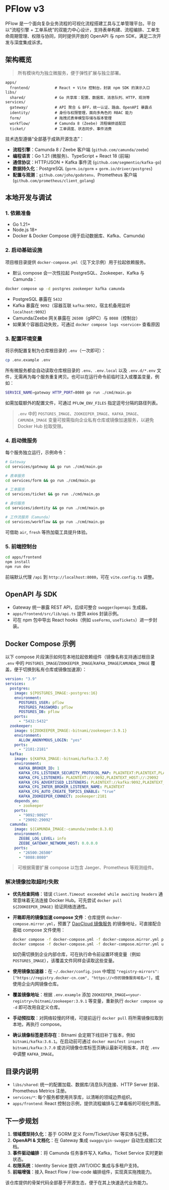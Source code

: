 # PFlow v3

PFlow 是一个面向复杂业务流程的可视化流程搭建工具与工单管理平台。平台以“流程引擎 + 工单系统”的双能力中心设计，支持表单构建、流程编排、工单生命周期管理、权限与协同，同时提供开放的 OpenAPI 与 npm SDK，满足二次开发与深度集成诉求。

## 架构概览

> 所有模块均为独立微服务，便于弹性扩展与独立部署。

```
apps/
  frontend/           # React + Vite 控制台，封装 npm SDK 的演示入口
libs/
  shared/             # Go 共享库：配置、数据库、消息队列、HTTP、观测等
services/
  gateway/            # API 聚合 & BFF，统一认证、路由、OpenAPI 暴露点
  identity/           # 身份与权限管理，面向多角色的 RBAC 能力
  form/               # 拖拽式表单模型存储与版本管理
  workflow/           # Camunda 8 (Zeebe) 流程编排适配层
  ticket/             # 工单调度、状态同步、事件消费
```

技术选型遵循“全部基于成熟开源生态”：

- **流程引擎**：Camunda 8 / Zeebe 客户端 (`github.com/camunda/zeebe`)
- **编程语言**：Go 1.21 (微服务)、TypeScript + React 18 (前端)
- **通信协议**：HTTP/JSON + Kafka 事件流 (`github.com/segmentio/kafka-go`)
- **数据持久化**：PostgreSQL (`gorm.io/gorm` + `gorm.io/driver/postgres`)
- **配置与观测**：`github.com/joho/godotenv`、Prometheus 客户端 (`github.com/prometheus/client_golang`)

## 本地开发与调试

### 1. 依赖准备

- Go 1.21+
- Node.js 18+
- Docker & Docker Compose (用于启动数据库、Kafka、Camunda)

### 2. 启动基础设施

项目根目录提供 `docker-compose.yml`（见下文示例）用于拉起依赖服务。

- 默认 compose 会一次性拉起 PostgreSQL、Zookeeper、Kafka 与 Camunda：

```bash
docker compose up -d postgres zookeeper kafka camunda
```

- PostgreSQL 暴露在 `5432`
- Kafka 暴露在 `9092`（容器互联 `kafka:9092`，宿主机备用监听 `localhost:9092`）
- Camunda/Zeebe 网关暴露在 `26500`（gRPC）与 `8088`（控制台）
- 如果某个容器启动失败，可通过 `docker compose logs <service>` 查看原因

### 3. 配置环境变量

将示例配置复制为仓库根目录的 `.env`（一次即可）：

```bash
cp .env.example .env
```

所有微服务都会自动读取仓库根目录的 `.env`、`.env.local` 以及 `.env.d/*.env` 文件，无需再为每个服务重复拷贝。也可以在运行命令前临时注入或覆盖变量，例如：

```bash
SERVICE_NAME=gateway HTTP_PORT=8080 go run ./cmd/main.go
```

如需加载额外的配置文件，可通过 `PFLOW_ENV_FILES` 指定逗号分隔的路径列表。

> `.env` 中的 `POSTGRES_IMAGE`、`ZOOKEEPER_IMAGE`、`KAFKA_IMAGE`、`CAMUNDA_IMAGE` 变量可按需指向企业私有仓库或镜像加速服务，以避免 Docker Hub 拉取受限。

### 4. 启动微服务

每个服务独立运行，示例命令：

```bash
# Gateway
cd services/gateway && go run ./cmd/main.go

# 表单服务
cd services/form && go run ./cmd/main.go

# 工单服务
cd services/ticket && go run ./cmd/main.go

# 身份服务
cd services/identity && go run ./cmd/main.go

# 工作流服务（Camunda）
cd services/workflow && go run ./cmd/main.go
```

可借助 `air`, `fresh` 等热加载工具提升体验。

### 5. 前端控制台

```bash
cd apps/frontend
npm install
npm run dev
```

前端默认代理 `/api` 到 `http://localhost:8080`，可在 `vite.config.ts` 调整。

## OpenAPI 与 SDK

- Gateway 统一暴露 REST API，后续可整合 `swagger`/`openapi` 生成器。
- `apps/frontend/src/lib/api.ts` 提供 axios 封装示例。
- 可在 npm 包中导出 React hooks（例如 `useForms`, `useTickets`）进一步封装。

## Docker Compose 示例

以下 compose 片段演示如何在本地拉起依赖组件（镜像名称支持通过根目录 `.env` 中的 `POSTGRES_IMAGE`/`ZOOKEEPER_IMAGE`/`KAFKA_IMAGE`/`CAMUNDA_IMAGE` 覆盖，便于切换到私有仓库或镜像加速源）：

```yaml
version: "3.9"
services:
  postgres:
    image: ${POSTGRES_IMAGE:-postgres:16}
    environment:
      POSTGRES_USER: pflow
      POSTGRES_PASSWORD: pflow
      POSTGRES_DB: pflow
    ports:
      - "5432:5432"
  zookeeper:
    image: ${ZOOKEEPER_IMAGE:-bitnami/zookeeper:3.9.1}
    environment:
      ALLOW_ANONYMOUS_LOGIN: "yes"
    ports:
      - "2181:2181"
  kafka:
    image: ${KAFKA_IMAGE:-bitnami/kafka:3.7.0}
    environment:
      KAFKA_BROKER_ID: 1
      KAFKA_CFG_LISTENER_SECURITY_PROTOCOL_MAP: PLAINTEXT:PLAINTEXT,PLAINTEXT_HOST:PLAINTEXT
      KAFKA_CFG_LISTENERS: PLAINTEXT://:9092,PLAINTEXT_HOST://:29092
      KAFKA_CFG_ADVERTISED_LISTENERS: PLAINTEXT://kafka:9092,PLAINTEXT_HOST://localhost:9092
      KAFKA_CFG_INTER_BROKER_LISTENER_NAME: PLAINTEXT
      KAFKA_CFG_AUTO_CREATE_TOPICS_ENABLE: "true"
      KAFKA_ZOOKEEPER_CONNECT: zookeeper:2181
    depends_on:
      - zookeeper
    ports:
      - "9092:9092"
      - "29092:29092"
  camunda:
    image: ${CAMUNDA_IMAGE:-camunda/zeebe:8.3.0}
    environment:
      ZEEBE_LOG_LEVEL: info
      ZEEBE_GATEWAY_NETWORK_HOST: 0.0.0.0
    ports:
      - "26500:26500"
      - "8088:8080"
```

> 可根据需要扩展 compose 以包含 Jaeger、Prometheus 等观测组件。

### 解决镜像拉取超时/失败

- **优先检查网络**：错误 `Client.Timeout exceeded while awaiting headers` 通常意味着无法连接 Docker Hub。可先尝试 `docker pull ${ZOOKEEPER_IMAGE}` 验证网络连通性。
- **开箱即用的镜像加速 compose 文件**：仓库提供 `docker-compose.mirror.yml`，预置了 [DaoCloud 镜像服务](https://docker.m.daocloud.io) 的镜像地址，可直接配合基础 compose 文件使用：

  ```bash
  docker compose -f docker-compose.yml -f docker-compose.mirror.yml pull
  docker compose -f docker-compose.yml -f docker-compose.mirror.yml up -d
  ```

  如仍需切换到企业内部仓库，可在执行命令前设置环境变量（例如 `POSTGRES_IMAGE`），该覆盖文件同样会读取这些变量。
- **使用镜像加速器**：在 `~/.docker/config.json` 中增加 `"registry-mirrors": ["https://registry.docker-cn.com", "https://<你的镜像服务域名>"]`，或使用企业内网镜像仓库。
- **覆盖镜像地址**：根据 `.env.example` 添加 `ZOOKEEPER_IMAGE=<your-registry>/bitnami/zookeeper:3.9.1` 等变量，重新执行 `docker compose up -d` 即可改用自定义仓库。
- **手动预拉取**：对网络较慢的环境，可提前运行 `docker pull` 将所需镜像拉取到本地，再执行 compose。
- **确认镜像标签是否存在**：Bitnami 会定期下线旧补丁版本，例如 `bitnami/kafka:3.6.1`。在启动前可通过 `docker manifest inspect bitnami/kafka:3.7.0` 或访问镜像仓库标签页确认最新可用版本，并在 `.env` 中调整 `KAFKA_IMAGE`。

## 目录内说明

- `libs/shared`: 统一的配置加载、数据库/消息队列连接、HTTP Server 封装、Prometheus Metrics 注册。
- `services/*`: 每个服务都使用共享库，以清晰的领域边界组织。
- `apps/frontend`: React 控制台示例，提供流程编排与工单看板的可视化界面。

## 下一步规划

1. **领域模型持久化**：基于 GORM 定义 Form/Ticket/User 等实体与迁移。
2. **OpenAPI & 文档化**：在 Gateway 集成 `swaggo/gin-swagger` 自动生成接口文档。
3. **事件驱动编排**：将 Camunda 任务事件写入 Kafka，Ticket Service 实时更新状态。
4. **权限系统**：Identity Service 提供 JWT/OIDC 集成与多租户支持。
5. **前端增强**：接入 React Flow / low-code 编排组件，实现真实拖拽能力。

该仓库提供的骨架代码全部基于开源生态，便于在其上快速迭代业务能力。
